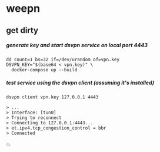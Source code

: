 # weepn


## get dirty

##### generate key and start dsvpn service on local port 4443
```
dd count=1 bs=32 if=/dev/urandom of=vpn.key
DSVPN_KEY="$(base64 < vpn.key)" \
  docker-compose up --build
```


##### test service using the dsvpn client (assuming it's installed)
```
dsvpn client vpn.key 127.0.0.1 4443
```

```
> ...
> Interface: [tun0]
> Trying to reconnect
> Connecting to 127.0.0.1:4443...
> et.ipv4.tcp_congestion_control = bbr
> Connected
```

:boom:
